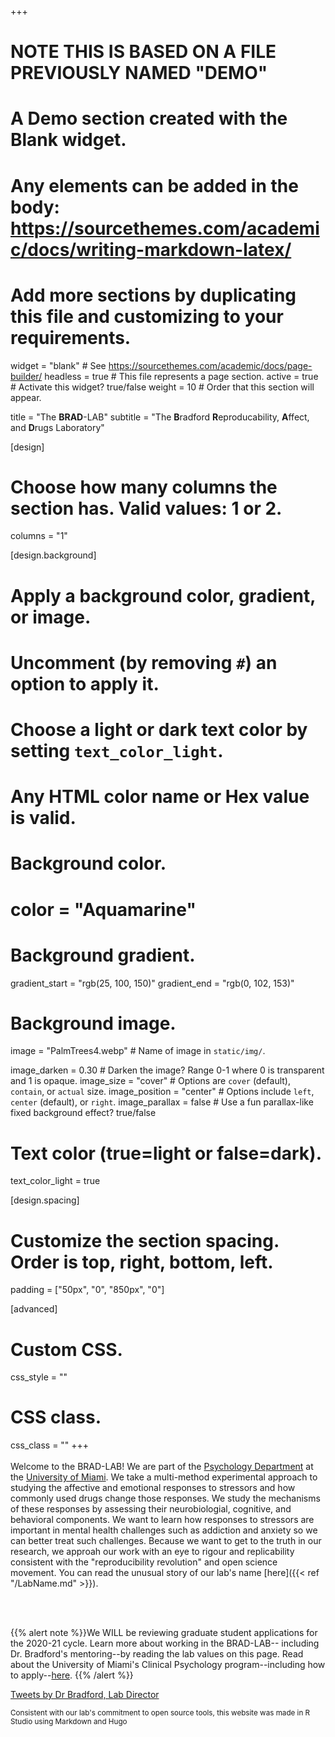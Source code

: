 +++
# NOTE THIS IS BASED ON A FILE PREVIOUSLY NAMED "DEMO"
# A Demo section created with the Blank widget.
# Any elements can be added in the body: https://sourcethemes.com/academic/docs/writing-markdown-latex/
# Add more sections by duplicating this file and customizing to your requirements.

widget = "blank"  # See https://sourcethemes.com/academic/docs/page-builder/
headless = true  # This file represents a page section.
active = true  # Activate this widget? true/false
weight = 10  # Order that this section will appear.


title = "The **BRAD**-LAB"
subtitle = "The **B**radford **R**eproducability, **A**ffect, and **D**rugs Laboratory"

[design]
  # Choose how many columns the section has. Valid values: 1 or 2.
  columns = "1"

[design.background]
  # Apply a background color, gradient, or image.
  #   Uncomment (by removing `#`) an option to apply it.
  #   Choose a light or dark text color by setting `text_color_light`.
  #   Any HTML color name or Hex value is valid.

  # Background color.
  # color = "Aquamarine"
  
  # Background gradient.
   gradient_start = "rgb(25, 100, 150)"
   gradient_end = "rgb(0, 102, 153)"
   
  # Background image.
  image = "PalmTrees4.webp"  # Name of image in `static/img/`.
  
  image_darken = 0.30  # Darken the image? Range 0-1 where 0 is transparent and 1 is opaque.
  image_size = "cover"  #  Options are `cover` (default), `contain`, or `actual` size.
  image_position = "center"  # Options include `left`, `center` (default), or `right`.
  image_parallax = false  # Use a fun parallax-like fixed background effect? true/false

  # Text color (true=light or false=dark).
  text_color_light = true

[design.spacing]
  # Customize the section spacing. Order is top, right, bottom, left.
  padding = ["50px", "0", "850px", "0"]

[advanced]
 # Custom CSS. 
 css_style = ""
 
 # CSS class.
 css_class = ""
+++
\
\
Welcome to the BRAD-LAB! We are part of the [Psychology   Department](https://www.psy.miami.edu/) at the [University of   Miami](https://www.miami.edu). We take a multi-method experimental approach to studying the affective and emotional responses to stressors and how commonly used drugs change those responses. We study the mechanisms of these responses by assessing their neurobiologial, cognitive, and behavioral components. We want to learn how responses to stressors are important in mental health challenges such as addiction and anxiety so we can better treat such challenges. Because we want to get to the truth in our research, we approah our work with an eye to rigour and replicability consistent with the "reproducibility revolution" and open science movement. You can read the unusual story of our lab's name [here]({{< ref "/LabName.md" >}}).  

<br/>
<br/>

{{% alert note %}}We WILL be reviewing graduate student applications for the 2020-21 cycle. Learn more about working in the BRAD-LAB-- including Dr. Bradford's mentoring--by reading the lab values on this page. Read about the University of Miami's Clinical Psychology program--including how to apply--[here](https://www.psy.miami.edu/graduate/clinical-program/).
{{% /alert %}}


<a class="twitter-timeline" data-theme="dark" data-height = '500' href="https://twitter.com/Daniel_Brad4d?ref_src=twsrc%5Etfw">Tweets by Dr Bradford, Lab Director</a> <script async src="https://platform.twitter.com/widgets.js" charset="utf-8"></script>

<sub>Consistent with our lab's commitment to open source tools, this website was made in R Studio using Markdown and Hugo</sub>

